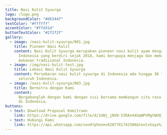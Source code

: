 ```yaml
---
title: Nasi Kulit Syuurga
logo: /logo.png
backgroundColor: "#d63447"
textColor: "#ffffff"
accentColor: "#ffd31d"
buttonTextColor: "#2f2f2f"
gallery:
  - image: /nasi-kulit-syuurga/001.jpg
    title: Pioneer Nasi Kulit
    content: Nasi Kulit Syuurga merupakan pioneer nasi kulit ayam dengan paru di
      Indonesia yang berdiri sejak 2018, kami berupaya menjaga dan memajukan
      makanan tradisional Indonesia.
  - image: /img/nasi-kulit-test.jpg
    title: Lokasi Nasi Kulit Syuurga
    content: Persebaran nasi kulit syuurga di Indonesia ada hingga 30 titik di
      seluruh Indonesia.
  - image: /nasi-kulit-syuurga/003.jpg
    title: Bermitra dengan Kami
    content:
      Bergabunglah dengan kami dengan visi bersama membangun cita rasa lokal
      di Indonesia.
buttons:
  - text: Download Proposal Kemitraan
    link: https://drive.google.com/file/d/1UWj_jNVD-5IRAn44UqWPVMgtWUQI-tQg/view
  - text: Hubungi Kami
    link: https://api.whatsapp.com/send?phone=6287781742506&text=Saya%20tertarik%20untuk%20Franchise%20
---
```

